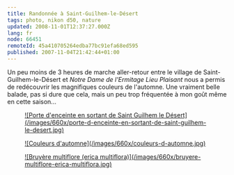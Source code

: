 ```yaml
---
title: Randonnée à Saint-Guilhem-le-Désert 
tags: photo, nikon d50, nature
updated: 2008-11-01T12:37:27.000Z
lang: fr
node: 66451
remoteId: 45a410705264edba77bc91efa68ed595
published: 2007-11-04T21:42:44+01:00
---
```


Un peu moins de 3 heures de marche aller-retour entre le village de Saint-Guilhem-le-Désert et *Notre Dame de l'Ermitage Lieu Plaisant* nous a permis de redécouvrir les magnifiques couleurs de l'automne. Une vraiment belle balade, pas si dure que cela, mais un peu trop fréquentée à mon goût même en cette saison...




<figure class="object-center"><a href="/images/porte-d-enceinte-en-sortant-de-saint-guilhem-le-desert.jpg">![Porte d'enceinte en sortant de Saint Guilhem le Désert](/images/660x/porte-d-enceinte-en-sortant-de-saint-guilhem-le-desert.jpg)
</a></figure>







<figure class="object-center"><a href="/images/couleurs-d-automne.jpg">![Couleurs d'automne](/images/660x/couleurs-d-automne.jpg)
</a></figure>







<figure class="object-center"><a href="/images/bruyere-multiflore-erica-multiflora.jpg">![Bruyère multiflore (erica multiflora)](/images/660x/bruyere-multiflore-erica-multiflora.jpg)
</a></figure>




